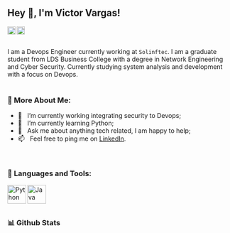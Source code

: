 ## Hey 👋, I'm Victor Vargas!
<a href='https://www.linkedin.com/in/victor-vargas-a99553104/'><img align='left' alt="linkedin" src="https://raw.githubusercontent.com/rahul-jha98/rahul-jha98/561d474902b59c7429ec22bb73e225696c27b202/assets/linkedin.svg" height='18px'/></a>
<a href='https://twitter.com/dreal_gvargas'><img align='left' alt="twitter" src="https://raw.githubusercontent.com/rahul-jha98/rahul-jha98/561d474902b59c7429ec22bb73e225696c27b202/assets/twitter.svg" height='18px'/></a>
<br/>
<br/>


I am a Devops Engineer currently working at `Solinftec`. I am a graduate student from LDS Business College with a degree in Network Engineering and Cyber Security. Currently studying system analysis and development with a focus on Devops.
<br/>
<br/>
  
### 🧐 More About Me:

- 🔭 &nbsp; I’m currently working integrating security to Devops;
- 🌱 &nbsp; I’m currently learning Python; 
- 💬 &nbsp; Ask me about anything tech related, I am happy to help;
- 📫 &nbsp; Feel free to ping me on [LinkedIn](https://www.linkedin.com/in/victor-vargas-a99553104/).

<br>

### 🔨 Languages and Tools:
<a href="https://www.python.org" target="_blank"><img align="left" alt="Python" height ="42px" src="https://raw.githubusercontent.com/rahul-jha98/github_readme_icons/main/language_and_tools/square/python/python.svg"></a>
<a href="https://www.java.com" target="_blank"><img align="left" alt="Java" height ="42px" src="https://raw.githubusercontent.com/rahul-jha98/github_readme_icons/main/language_and_tools/square/java/java.svg"></a>

<br>
<br>
<br>

### 📊 Github Stats

